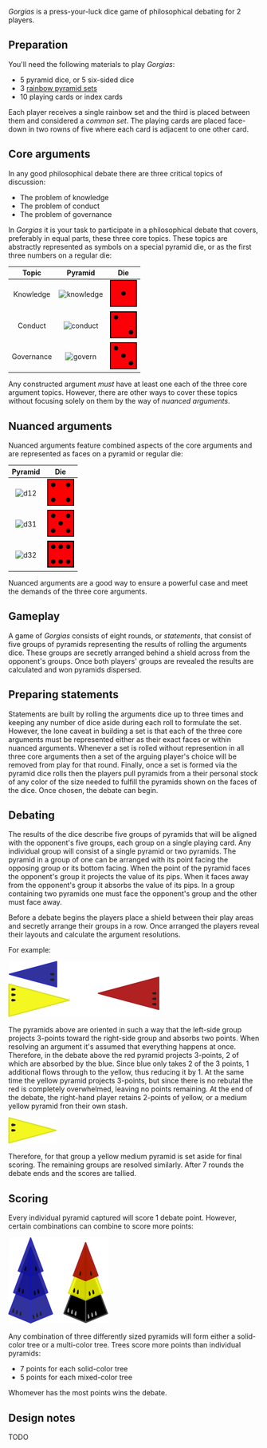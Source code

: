 *Gorgias* is a press-your-luck dice game of philosophical debating for 2 players.

Preparation
-----------

You'll need the following materials to play *Gorgias*:

 * 5 pyramid dice, or 5 six-sided dice
 * 3 [rainbow pyramid sets](http://www.looneylabs.com/looney-pyramids)
 * 10 playing cards or index cards

Each player receives a single rainbow set and the third is placed between them and considered a *common set*.  The playing cards are placed face-down in two rowns of five where each card is adjacent to one other card.

Core arguments
--------------

In any good philosophical debate there are three critical topics of discussion:

 * The problem of knowledge
 * The problem of conduct
 * The problem of governance

In *Gorgias* it is your task to participate in a philosophical debate that covers, preferably in equal parts, these three core topics.  These topics are abstractly represented as symbols on a special pyramid die, or as the first three numbers on a regular die: 

 Topic | Pyramid | Die
 :---: | :---: | :---:
 Knowledge | ![knowledge](http://images.fogus.me/games/pyramid-games/images/pd-puppy.png) | ![knowledge6](http://raw.githubusercontent.com/fogus/spiel/master/pyramidenspiel/gorgias/graphics/die1.png)
 Conduct | ![conduct](http://images.fogus.me/games/pyramid-games/images/pd-philosopher.png) | ![conduct6](http://raw.githubusercontent.com/fogus/spiel/master/pyramidenspiel/gorgias/graphics/die2.png)
 Governance | ![govern](http://images.fogus.me/games/pyramid-games/images/pd-brute.png) | ![govern6](http://raw.githubusercontent.com/fogus/spiel/master/pyramidenspiel/gorgias/graphics/die3.png)

Any constructed argument *must* have at least one each of the three core argument topics.  However, there are other ways to cover these topics without focusing solely on them by the way of *nuanced arguments*.

Nuanced arguments 
-----------------

Nuanced arguments feature combined aspects of the core arguments and are represented as faces on a pyramid or regular die:

 Pyramid | Die
 :---: | :---:
 ![d12](http://images.fogus.me/games/pyramid-games/images/pd-minotaur.png) | ![d4](http://raw.githubusercontent.com/fogus/spiel/master/pyramidenspiel/gorgias/graphics/die4.png)
 ![d31](http://images.fogus.me/games/pyramid-games/images/pd-catoblepas.png) | ![d5](http://raw.githubusercontent.com/fogus/spiel/master/pyramidenspiel/gorgias/graphics/die5.png)
 ![d32](http://images.fogus.me/games/pyramid-games/images/pd-juggernaut.png) | ![govern6](http://raw.githubusercontent.com/fogus/spiel/master/pyramidenspiel/gorgias/graphics/die6.png)


Nuanced arguments are a good way to ensure a powerful case and meet the demands of the three core arguments.

Gameplay
--------

A game of *Gorgias* consists of eight rounds, or *statements*, that consist of five groups of pyramids representing the results of rolling the arguments dice.  These groups are secretly arranged behind a shield across from the opponent's groups.  Once both players' groups are revealed the results are calculated and won pyramids dispersed.

Preparing statements
---------------------

Statements are built by rolling the arguments dice up to three times and keeping any number of dice aside during each roll to formulate the set.  However, the lone caveat in building a set is that each of the three core arguments must be represented either as their exact faces or within nuanced arguments.  Whenever a set is rolled without represention in all three core arguments then a set of the arguing player's choice will be removed from play for that round.  Finally, once a set is formed via the pyramid dice rolls then the players pull pyramids from a their personal stock of any color of the size needed to fulfill the pyramids shown on the faces of the dice.  Once chosen, the debate can begin.

Debating
--------

The results of the dice describe five groups of pyramids that will be aligned with the opponent's five groups, each group on a single playing card.  Any individual group will consist of a single pyramid or two pyramids.  The pyramid in a group of one can be arranged with its point facing the opposing group or its bottom facing.  When the point of the pyramid faces the opponent's group it projects the value of its pips.  When it faces away from the opponent's group it absorbs the value of its pips.  In a group containing two pyramids one must face the opponent's group and the other must face away.

Before a debate begins the players place a shield between their play areas and secretly arrange their groups in a row.  Once arranged the players reveal their layouts and calculate the argument resolutions.

For example:

![vs](http://raw.githubusercontent.com/fogus/spiel/master/pyramidenspiel/gorgias/graphics/jugg-v-brute.png)

The pyramids above are oriented in such a way that the left-side group projects 3-points toward the right-side group and absorbs two points.  When resolving an argument it's assumed that everything happens at once.  Therefore, in the debate above the red pyramid projects 3-points, 2 of which are absorbed by the blue.  Since blue only takes 2 of the 3 points, 1 additional flows through to the yellow, thus reducing it by 1.  At the same time the yellow pyramid projects 3-points, but since there is no rebutal the red is completely overwhelmed, leaving no points remaining.  At the end of the debate, the right-hand player retains 2-points of yellow, or a medium yellow pyramid fron their own stash.

![y2](https://raw.githubusercontent.com/fogus/spiel/master/pyramidenspiel/gorgias/graphics/y2.png)

Therefore, for that group a yellow medium pyramid is set aside for final scoring.  The remaining groups are resolved similarly.  After 7 rounds the debate ends and the scores are tallied.

Scoring
-------

Every individual pyramid captured will score 1 debate point.  However, certain combinations can combine to score more points:

![trees](https://raw.githubusercontent.com/fogus/spiel/master/pyramidenspiel/logistics/graphics/trees.png)

Any combination of three differently sized pyramids will form either a solid-color tree or a multi-color tree.  Trees score more points than individual pyramids:

 * 7 points for each solid-color tree
 * 5 points for each mixed-color tree

Whomever has the most points wins the debate.

Design notes
------------

TODO

